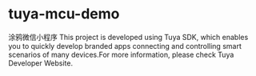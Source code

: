 # tuya-mcu-demo
涂鸦微信小程序
This project is developed using Tuya SDK, which enables you to quickly develop branded apps connecting and controlling smart scenarios of many devices.For more information, please check Tuya Developer Website.
